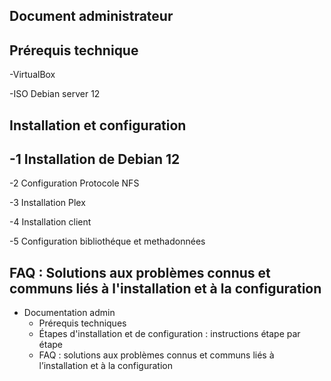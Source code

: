 ## Document administrateur 

## Prérequis technique

 -VirtualBox
 
 -ISO Debian server 12


## Installation et configuration 

 -1 Installation de Debian 12 
  - 



  



 -2 Configuration Protocole NFS


 -3 Installation Plex

 -4 Installation client

 -5 Configuration bibliothéque et methadonnées

 

## FAQ : Solutions aux problèmes connus et communs liés à l'installation et à la configuration 



  - Documentation admin
    - Prérequis techniques
    - Étapes d'installation et de configuration : instructions étape par étape
    - FAQ : solutions aux problèmes connus et communs liés à l’installation et à la configuration
